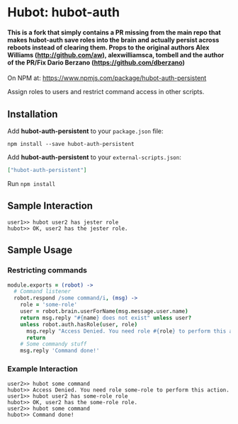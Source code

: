 # Hubot: hubot-auth

#### This is a fork that simply contains a PR missing from the main repo that makes hubot-auth save roles into the brain and actually persist across reboots instead of clearing them. Props to the original authors Alex Williams (http://github.com/aw), alexwilliamsca, tombell and the author of the PR/Fix Dario Berzano (https://github.com/dberzano)

On NPM at: https://www.npmjs.com/package/hubot-auth-persistent

Assign roles to users and restrict command access in other scripts.


## Installation

Add **hubot-auth-persistent** to your `package.json` file:

```
npm install --save hubot-auth-persistent
```

Add **hubot-auth-persistent** to your `external-scripts.json`:

```json
["hubot-auth-persistent"]
```

Run `npm install`

## Sample Interaction

```
user1>> hubot user2 has jester role
hubot>> OK, user2 has the jester role.
```

## Sample Usage
### Restricting commands
```coffee
module.exports = (robot) ->
  # Command listener
  robot.respond /some command/i, (msg) ->
    role = 'some-role'
    user = robot.brain.userForName(msg.message.user.name)
    return msg.reply "#{name} does not exist" unless user?
    unless robot.auth.hasRole(user, role)
      msg.reply "Access Denied. You need role #{role} to perform this action."
      return
    # Some commandy stuff
    msg.reply 'Command done!'
```
### Example Interaction
```
user2>> hubot some command
hubot>> Access Denied. You need role some-role to perform this action.
user1>> hubot user2 has some-role role
hubot>> OK, user2 has the some-role role.
user2>> hubot some command
hubot>> Command done!
```
